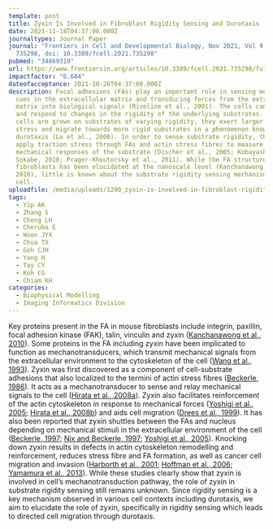 ```yaml
---
template: post
title: Zyxin Is Involved in Fibroblast Rigidity Sensing and Durotaxis
date: 2021-11-18T04:37:00.000Z
journaltypes: Journal Paper
journal: "Frontiers in Cell and Developmental Biology, Nov 2021, Vol 9, Article
  735298, doi: 10.3389/fcell.2021.735298"
pubmed: "34869319"
url: https://www.frontiersin.org/articles/10.3389/fcell.2021.735298/full
impactfactor: "6.684"
dateofacceptance: 2021-10-28T04:37:00.000Z
description: Focal adhesions (FAs) play an important role in sensing mechanical
  cues in the extracellular matrix and transducing forces from the extracellular
  matrix into biological signals (Riveline et al., 2001). The cells can sense
  and respond to changes in the rigidity of the underlying substrates. When
  cells are grown on substrates of varying rigidity, they exert larger traction
  stress and migrate towards more rigid substrates in a phenomenon known as
  durotaxis (Lo et al., 2000). In order to sense substrate rigidity, the cells
  apply traction stress through FAs and actin stress fibres to measure
  mechanical responses of the substrate (Discher et al., 2005; Kobayashi and
  Sokabe, 2010; Prager-Khoutorsky et al., 2011). While the FA structure of mouse
  fibroblasts has been elucidated at the nanoscale level (Kanchanawong et al.,
  2010), little is known about the substrate rigidity sensing mechanisms of the
  cell.
uploadfile: /media/uploads/1290_zyxin-is-involved-in-fibroblast-rigidity-sensing.pdf
tags:
  - Yip AK
  - Zhang S
  - Chong LH
  - Cheruba E
  - Woon JYX
  - Chua TX
  - Goh CJH
  - Yang H
  - Tay CY
  - Koh CG
  - Chiam KH
categories:
  - Biophysical Modelling
  - Imaging Informatics Division
---
```

<!--StartFragment-->

Key proteins present in the FA in mouse fibroblasts include integrin, paxillin, focal adhesion kinase (FAK), talin, vinculin and zyxin ([Kanchanawong et al., 2010](https://www.frontiersin.org/articles/10.3389/fcell.2021.735298/full#B13)). Some proteins in the FA including zyxin have been implicated to function as mechanotransducers, which transmit mechanical signals from the extracellular environment to the cytoskeleton of the cell ([Wang et al., 1993](https://www.frontiersin.org/articles/10.3389/fcell.2021.735298/full#B30)). Zyxin was first discovered as a component of cell-substrate adhesions that also localized to the termini of actin stress fibres ([Beckerle, 1986](https://www.frontiersin.org/articles/10.3389/fcell.2021.735298/full#B1)). It acts as a mechanotransducer to sense and relay mechanical signals to the cell ([Hirata et al., 2008a](https://www.frontiersin.org/articles/10.3389/fcell.2021.735298/full#B10)). Zyxin also facilitates reinforcement of the actin cytoskeleton in response to mechanical forces ([Yoshigi et al., 2005](https://www.frontiersin.org/articles/10.3389/fcell.2021.735298/full#B38); [Hirata et al., 2008b](https://www.frontiersin.org/articles/10.3389/fcell.2021.735298/full#B9)) and aids cell migration ([Drees et al., 1999](https://www.frontiersin.org/articles/10.3389/fcell.2021.735298/full#B6)). It has also been reported that zyxin shuttles between the FAs and nucleus depending on mechanical stimuli in the extracellular environment of the cell ([Beckerle, 1997](https://www.frontiersin.org/articles/10.3389/fcell.2021.735298/full#B2); [Nix and Beckerle, 1997](https://www.frontiersin.org/articles/10.3389/fcell.2021.735298/full#B20); [Yoshigi et al., 2005](https://www.frontiersin.org/articles/10.3389/fcell.2021.735298/full#B38)). Knocking down zyxin results in defects in actin cytoskeleton remodelling and reinforcement, reduces stress fibre and FA formation, as well as cancer cell migration and invasion ([Harborth et al., 2001](https://www.frontiersin.org/articles/10.3389/fcell.2021.735298/full#B8); [Hoffman et al., 2006](https://www.frontiersin.org/articles/10.3389/fcell.2021.735298/full#B11); [Yamamura et al., 2013](https://www.frontiersin.org/articles/10.3389/fcell.2021.735298/full#B33)). While these studies clearly show that zyxin is involved in cell’s mechanotransduction pathway, the role of zyxin in substrate rigidity sensing still remains unknown. Since rigidity sensing is a key mechanism observed in various cell contexts including durotaxis, we aim to elucidate the role of zyxin, specifically in rigidity sensing which leads to directed cell migration through durotaxis.

<!--EndFragment-->